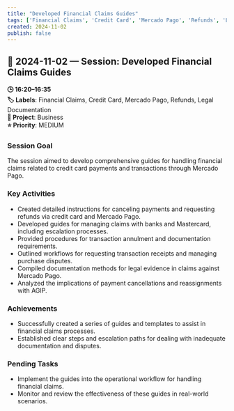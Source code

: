 ```yaml
---
title: "Developed Financial Claims Guides"
tags: ['Financial Claims', 'Credit Card', 'Mercado Pago', 'Refunds', 'Legal Documentation']
created: 2024-11-02
publish: false
---
```


## 📅 2024-11-02 — Session: Developed Financial Claims Guides

**🕒 16:20–16:35**  
**🏷️ Labels**: Financial Claims, Credit Card, Mercado Pago, Refunds, Legal Documentation  
**📂 Project**: Business  
**⭐ Priority**: MEDIUM  


### Session Goal
The session aimed to develop comprehensive guides for handling financial claims related to credit card payments and transactions through Mercado Pago.

### Key Activities
- Created detailed instructions for canceling payments and requesting refunds via credit card and Mercado Pago.
- Developed guides for managing claims with banks and Mastercard, including escalation processes.
- Provided procedures for transaction annulment and documentation requirements.
- Outlined workflows for requesting transaction receipts and managing purchase disputes.
- Compiled documentation methods for legal evidence in claims against Mercado Pago.
- Analyzed the implications of payment cancellations and reassignments with AGIP.

### Achievements
- Successfully created a series of guides and templates to assist in financial claims processes.
- Established clear steps and escalation paths for dealing with inadequate documentation and disputes.

### Pending Tasks
- Implement the guides into the operational workflow for handling financial claims.
- Monitor and review the effectiveness of these guides in real-world scenarios.
